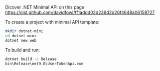 Dicover .NET Minimal API on this page
https://gist.github.com/davidfowl/ff1addd02d239d2d26f4648a06158727


To create a project with minimal API template:
```bash
mkdir dotnet-mini
cd dotnet-mini
dotnet new web
```

To build and run:

```bash
dotnet build -c Release
bin\Release\net9.0\UserTokenApi.exe
```